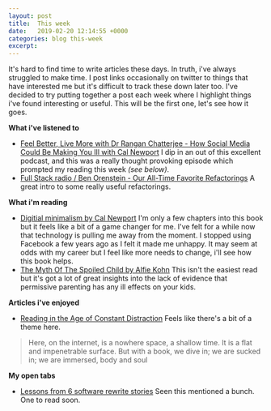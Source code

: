 ```yaml
---
layout: post
title:  This week
date:   2019-02-20 12:14:55 +0000
categories: blog this-week
excerpt: 
---
```


It's hard to find time to write articles these days. In truth, i've always struggled to make time. I post links occasionally on twitter to things that have interested me but it's difficult to track these down later too. I've decided to try putting together a post each week where I highlight things i've found interesting or useful. This will be the first one, let's see how it goes.

**What i've listened to**

- [Feel Better, Live More with Dr Rangan Chatterjee - How Social Media Could Be Making You Ill with Cal Newport](https://drchatterjee.com/social-media-making-ill-cal-newport/) I dip in an out of this excellent podcast, and this was a really thought provoking episode which prompted my reading this week _(see below)_.
- [Full Stack radio / Ben Orenstein - Our All-Time Favorite Refactorings](http://www.fullstackradio.com/78) A great intro to some really useful refactorings.

**What i'm reading**

- [Digitial minimalism by Cal Newport](http://calnewport.com/books/digital-minimalism/) I'm only a few chapters into this book but it feels like a bit of a game changer for me. I've felt for a while now that technology is pulling me away from the moment. I stopped using Facebook a few years ago as I felt it made me unhappy. It may seem at odds with my career but I feel like more needs to change, i'll see how this book helps.
- [The Myth Of The Spoiled Child by Alfie Kohn](https://www.alfiekohn.org/myth-spoiled-child/) This isn't the easiest read but it's got a lot of great insights into the lack of evidence that permissive parenting has any ill effects on your kids.

**Articles i've enjoyed**

- [Reading in the Age of Constant Distraction](https://www.theparisreview.org/blog/2019/02/08/reading-in-the-age-of-constant-distraction/) Feels like there's a bit of a theme here. 
> Here, on the internet, is a nowhere space, a shallow time. It is a flat and impenetrable surface. But with a book, we dive in; we are sucked in; we are immersed, body and soul

**My open tabs**

- [Lessons from 6 software rewrite stories](https://medium.com/@herbcaudill/lessons-from-6-software-rewrite-stories-635e4c8f7c22) Seen this mentioned a bunch. One to read soon.